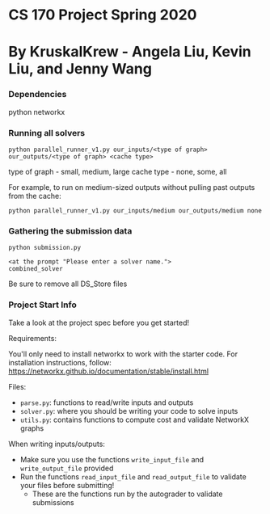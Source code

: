 # CS 170 Project Spring 2020

# By KruskalKrew - Angela Liu, Kevin Liu, and Jenny Wang

### Dependencies
python
networkx

### Running all solvers
```
python parallel_runner_v1.py our_inputs/<type of graph> our_outputs/<type of graph> <cache type>
```
type of graph - small, medium, large
cache type - none, some, all

For example, to run on medium-sized outputs without pulling past outputs from the cache:
```
python parallel_runner_v1.py our_inputs/medium our_outputs/medium none
```

### Gathering the submission data

```
python submission.py 

<at the prompt "Please enter a solver name.">
combined_solver
```
Be sure to remove all DS_Store files


### Project Start Info

Take a look at the project spec before you get started!

Requirements:

You'll only need to install networkx to work with the starter code. For installation instructions, follow: https://networkx.github.io/documentation/stable/install.html

Files:
- `parse.py`: functions to read/write inputs and outputs
- `solver.py`: where you should be writing your code to solve inputs
- `utils.py`: contains functions to compute cost and validate NetworkX graphs

When writing inputs/outputs:
- Make sure you use the functions `write_input_file` and `write_output_file` provided
- Run the functions `read_input_file` and `read_output_file` to validate your files before submitting!
  - These are the functions run by the autograder to validate submissions

